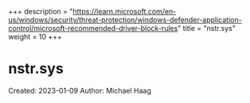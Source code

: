 +++
description = "https://learn.microsoft.com/en-us/windows/security/threat-protection/windows-defender-application-control/microsoft-recommended-driver-block-rules"
title = "nstr.sys"
weight = 10
+++

# nstr.sys

Created: 2023-01-09
Author: Michael Haag


